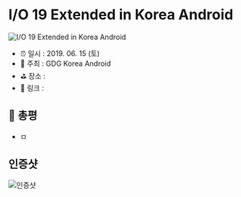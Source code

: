 # I/O 19 Extended in Korea Android

![I/O 19 Extended in Korea Android](image.jpg)

- ⏰ 일시 : 2019. 06. 15 (토)
- 💁 주최 : GDG Korea Android
- ⛳ 장소 : 
- 🔗 링크 : 

## 👏 총평 

- ㅁ

## 인증샷

![인증샷](self.png)
